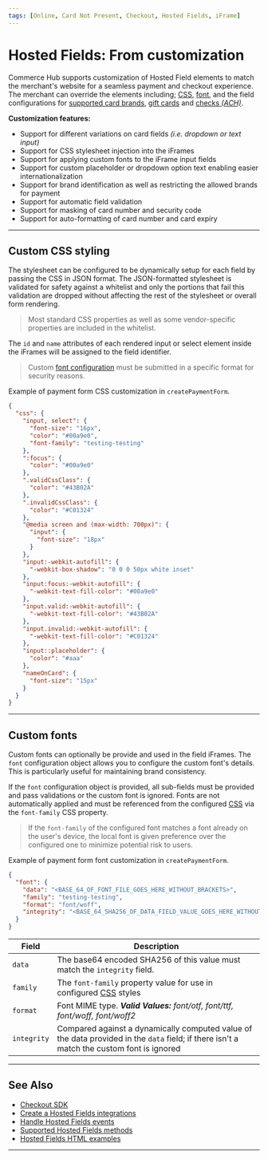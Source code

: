 ```yaml
---
tags: [Online, Card Not Present, Checkout, Hosted Fields, iFrame]
---
```


# Hosted Fields: From customization

Commerce Hub supports customization of Hosted Field elements to match the merchant's website for a seamless payment and checkout experience. The merchant can override the elements including; [CSS](#custom-css-styling), [font](#custom-fonts), and the field configurations for [supported card brands](?path=docs/Online-Mobile-Digital/Checkout/Hosted-Fields/Hosted-Fields-PaymentCard.md), [gift cards](?path=docs/Online-Mobile-Digital/Checkout/Hosted-Fields/Hosted-Fields-Gift.md) and [checks *(ACH)*](?path=docs/Online-Mobile-Digital/Checkout/Hosted-Fields/Hosted-Fields-PaymentCheck.md).

**Customization features:**

- Support for different variations on card fields *(i.e. dropdown or text input)*
- Support for CSS stylesheet injection into the iFrames
- Support for applying custom fonts to the iFrame input fields
- Support for custom placeholder or dropdown option text enabling easier internationalization
- Support for brand identification as well as restricting the allowed brands for payment
- Support for automatic field validation
- Support for masking of card number and security code
- Support for auto-formatting of card number and card expiry

---

## Custom CSS styling

The stylesheet can be configured to be dynamically setup for each field by passing the CSS in JSON format. The JSON-formatted stylesheet is validated for safety against a whitelist and only the portions that fail this validation are dropped without affecting the rest of the stylesheet or overall form rendering.

<!-- theme: info -->
> Most standard CSS properties as well as some vendor-specific properties are included in the whitelist.

The `id` and `name` attributes of each rendered input or select element inside the iFrames will be assigned to the field identifier.

<!-- theme: info -->
> Custom [font configuration](#custom-fonts) must be submitted in a specific format for security reasons.

Example of payment form CSS customization in `createPaymentForm`.

```json
{
  "css": {
    "input, select": {
      "font-size": "16px",
      "color": "#00a9e0",
      "font-family": "testing-testing"
    },
    ":focus": {
      "color": "#00a9e0"
    },
    ".validCssClass": {
      "color": "#43B02A"
    },
    ".invalidCssClass": {
      "color": "#C01324"
    },
    "@media screen and (max-width: 700px)": {
      "input": {
        "font-size": "18px"
      }
    },
    "input:-webkit-autofill": {
      "-webkit-box-shadow": "0 0 0 50px white inset"
    },
    "input:focus:-webkit-autofill": {
      "-webkit-text-fill-color": "#00a9e0"
    },
    "input.valid:-webkit-autofill": {
      "-webkit-text-fill-color": "#43B02A"
    },
    "input.invalid:-webkit-autofill": {
      "-webkit-text-fill-color": "#C01324"
    },
    "input::placeholder": {
      "color": "#aaa"
    },
    "nameOnCard": {
      "font-size": "15px"
    }
  }
}
```

---

## Custom fonts

Custom fonts can optionally be provide and used in the field iFrames. The `font` configuration object allows you to configure the custom font's details. This is particularly useful for maintaining brand consistency.

If the `font` configuration object is provided, all sub-fields must be provided and pass validations or the custom font is ignored. Fonts are not automatically applied and must be referenced from the configured [CSS](#custom-css-styling) via the `font-family` CSS property.

<!-- theme: info -->
> If the `font-family` of the configured font matches a font already on the user's device, the local font is given preference over the configured one to minimize potential risk to users.

<!--
type: tab
titles: JSON Example, Variables
-->

Example of payment form font customization in `createPaymentForm`.

```json
{
  "font": {
    "data": "<BASE_64_OF_FONT_FILE_GOES_HERE_WITHOUT_BRACKETS>",
    "family": "testing-testing",
    "format": "font/woff",
    "integrity": "<BASE_64_SHA256_OF_DATA_FIELD_VALUE_GOES_HERE_WITHOUT_BRACKETS>"
  }
}
```

<!--
type: tab
-->

| Field | Description |
| ----- | ----------- |
| `data` | The base64 encoded SHA256 of this value must match the `integrity` field. |
| `family` | The `font-family` property value for use in configured [CSS](#custom-css-styling) styles  |
| `format` | Font MIME type. ***Valid Values:** font/otf, font/ttf, font/woff, font/woff2* |
| `integrity` | Compared against a dynamically computed value of the data provided in the `data` field; if there isn't a match the custom font is ignored |

<!-- type: tab-end -->

---

## See Also

- [Checkout SDK](?path=docs/Online-Mobile-Digital/Checkout/Checkout.md)
- [Create a Hosted Fields integrations](?path=docs/Online-Mobile-Digital/Checkout/Hosted-Fields/Hosted-Fields.md)
- [Handle Hosted Fields events](?path=docs/Online-Mobile-Digital/Checkout/Hosted-Fields/Hosted-Fields-Events.md)
- [Supported Hosted Fields methods](?path=docs/Online-Mobile-Digital/Checkout/Hosted-Fields/Hosted-Fields-Methods.md)
- [Hosted Fields HTML examples](?path=docs/Online-Mobile-Digital/Checkout/Hosted-Fields/Hosted-Fields-HTML-Examples.md)

---
